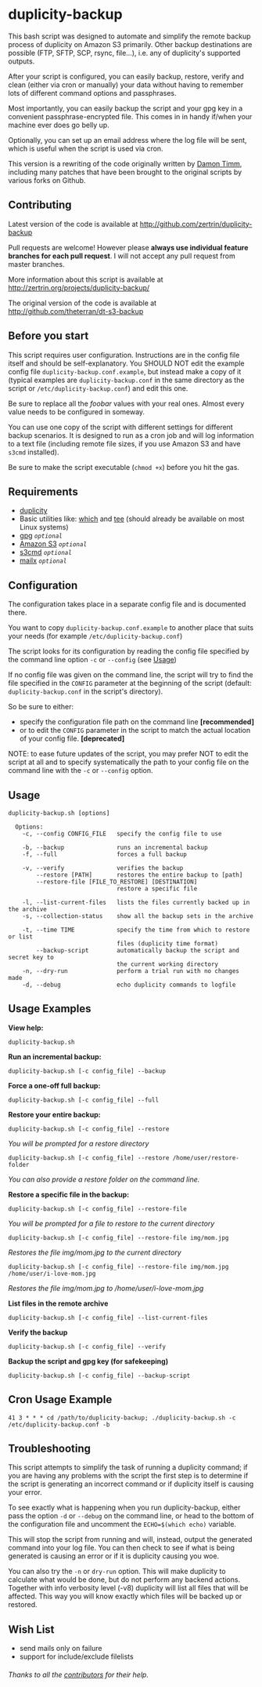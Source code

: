 # duplicity-backup

This bash script was designed to automate and simplify the remote backup process of duplicity on Amazon S3 primarily. Other backup destinations are possible (FTP, SFTP, SCP, rsync, file...), i.e. any of duplicity's supported outputs.

After your script is configured, you can easily backup, restore, verify and clean (either via cron or manually) your data without having to remember lots of different command options and passphrases.

Most importantly, you can easily backup the script and your gpg key in a convenient passphrase-encrypted file. This comes in in handy if/when your machine ever does go belly up.

Optionally, you can set up an email address where the log file will be sent, which is useful when the script is used via cron.

This version is a rewriting of the code originally written by [Damon Timm](https://github.com/thornomad), including many patches that have been brought to the original scripts by various forks on Github.

## Contributing

Latest version of the code is available at http://github.com/zertrin/duplicity-backup

Pull requests are welcome! However please **always use individual feature branches for each pull request**. I will not accept any pull request from master branches.

More information about this script is available at http://zertrin.org/projects/duplicity-backup/

The original version of the code is available at http://github.com/theterran/dt-s3-backup


## Before you start

This script requires user configuration. Instructions are in the config file itself and should be self-explanatory. You SHOULD NOT edit the example config file `duplicity-backup.conf.example`, but instead make a copy of it (typical examples are `duplicity-backup.conf` in the same directory as the script or `/etc/duplicity-backup.conf`) and edit this one.

Be sure to replace all the *foobar* values with your real ones. Almost every value needs to be configured in someway.

You can use one copy of the script with different settings for different backup scenarios. It is designed to run as a cron job and will log information to a text file (including remote file sizes, if you use Amazon S3 and have `s3cmd` installed).

Be sure to make the script executable (`chmod +x`) before you hit the gas.


## Requirements

* [duplicity](http://duplicity.nongnu.org/)
* Basic utilities like: [which](http://unixhelp.ed.ac.uk/CGI/man-cgi?which) and [tee](http://linux.die.net/man/1/tee) (should already be available on most Linux systems)
* [gpg](http://www.gnupg.org/) *`optional`*
* [Amazon S3](http://aws.amazon.com/s3/) *`optional`*
* [s3cmd](http://s3tools.org/s3cmd) *`optional`*
* [mailx](http://linux.die.net/man/1/mailx) *`optional`*


## Configuration

The configuration takes place in a separate config file and is documented there.

You want to copy `duplicity-backup.conf.example` to another place that suits your needs (for example `/etc/duplicity-backup.conf`)

The script looks for its configuration by reading the config file specified by the command line option `-c` or `--config` (see [Usage](#usage))

If no config file was given on the command line, the script will try to find the file specified in the `CONFIG` parameter at the beginning of the script (default: `duplicity-backup.conf` in the script's directory).

So be sure to either:
* specify the configuration file path on the command line **[recommended]**
* or to edit the `CONFIG` parameter in the script to match the actual location of your config file. **[deprecated]**

NOTE: to ease future updates of the script, you may prefer NOT to edit the script at all and to specify systematically the path to your config file on the command line with the `-c` or `--config` option.


## Usage

    duplicity-backup.sh [options]

      Options:
        -c, --config CONFIG_FILE   specify the config file to use

        -b, --backup               runs an incremental backup
        -f, --full                 forces a full backup

        -v, --verify               verifies the backup
            --restore [PATH]       restores the entire backup to [path]
            --restore-file [FILE_TO_RESTORE] [DESTINATION]
                                   restore a specific file

        -l, --list-current-files   lists the files currently backed up in the archive
        -s, --collection-status    show all the backup sets in the archive

        -t, --time TIME            specify the time from which to restore or list 
                                   files (duplicity time format)
            --backup-script        automatically backup the script and secret key to
                                   the current working directory
        -n, --dry-run              perform a trial run with no changes made
        -d, --debug                echo duplicity commands to logfile


## Usage Examples

**View help:**

    duplicity-backup.sh

**Run an incremental backup:**

    duplicity-backup.sh [-c config_file] --backup

**Force a one-off full backup:**

    duplicity-backup.sh [-c config_file] --full

**Restore your entire backup:**

    duplicity-backup.sh [-c config_file] --restore

*You will be prompted for a restore directory*

    duplicity-backup.sh [-c config_file] --restore /home/user/restore-folder

*You can also provide a restore folder on the command line.*

**Restore a specific file in the backup:**

    duplicity-backup.sh [-c config_file] --restore-file

*You will be prompted for a file to restore to the current directory*

    duplicity-backup.sh [-c config_file] --restore-file img/mom.jpg

*Restores the file img/mom.jpg to the current directory*

    duplicity-backup.sh [-c config_file] --restore-file img/mom.jpg /home/user/i-love-mom.jpg

*Restores the file img/mom.jpg to /home/user/i-love-mom.jpg*

**List files in the remote archive**

    duplicity-backup.sh [-c config_file] --list-current-files

**Verify the backup**

    duplicity-backup.sh [-c config_file] --verify

**Backup the script and gpg key (for safekeeping)**

    duplicity-backup.sh [-c config_file] --backup-script


## Cron Usage Example

    41 3 * * * cd /path/to/duplicity-backup; ./duplicity-backup.sh -c /etc/duplicity-backup.conf -b


## Troubleshooting

This script attempts to simplify the task of running a duplicity command; if you are having any problems with the script the first step is to determine if the script is generating an incorrect command or if duplicity itself is causing your error.

To see exactly what is happening when you run duplicity-backup, either pass the option `-d` or `--debug` on the command line, or head to the bottom of the configuration file and uncomment the `ECHO=$(which echo)` variable. 

This will stop the script from running and will, instead, output the generated command into your log file. You can then check to see if what is being generated is causing an error or if it is duplicity causing you woe.

You can also try the `-n` or `dry-run` option. This will make duplicity to calculate what would be done, but do not perform any backend actions. Together with info verbosity level (-v8) duplicity will list all files that will be affected. This way you will know exactly which files will be backed up or restored.
## Wish List

* send mails only on failure
* support for include/exclude filelists


###### Thanks to all the [contributors](https://github.com/zertrin/duplicity-backup/graphs/contributors) for their help.

